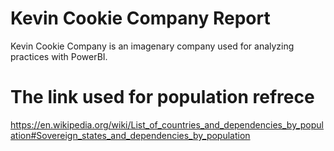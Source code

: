 # Kevin Cookie Company Report
Kevin Cookie Company is an imagenary company used for analyzing practices with PowerBI.

The link used for population refrece
=========================================================================================================================================================================
https://en.wikipedia.org/wiki/List_of_countries_and_dependencies_by_population#Sovereign_states_and_dependencies_by_population
